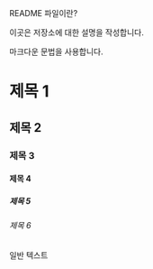 README 파일이란?

이곳은 저장소에 대한 설명을 작성합니다.

마크다운 문법을 사용합니다.

# 제목 1

## 제목 2

### 제목 3

#### 제목 4

##### 제목 5

###### 제목 6

일반 텍스트
